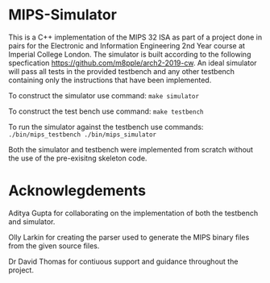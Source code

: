 # MIPS-Simulator

This is a C++ implementation of the MIPS 32 ISA as part of a project done in pairs for the Electronic and Information Engineering 2nd Year course at Imperial College London. 
The simulator is built according to the following specfication https://github.com/m8pple/arch2-2019-cw. 
An ideal simulator will pass all tests in the provided testbench and any other testbench containing only the instructions that have been implemented.

To construct the simulator use command:
`make simulator`

To construct the test bench use command:
`make testbench`

To run the simulator against the testbench use commands:
`./bin/mips_testbench ./bin/mips_simulator`

Both the simulator and testbench were implemented from scratch without the use of the pre-exisitng skeleton code. 

# Acknowlegdements

Aditya Gupta for collaborating on the implementation of both the testbench and simulator.

Olly Larkin for creating the parser used to generate the MIPS binary files from the given source files.

Dr David Thomas for contiuous support and guidance throughout the project.


